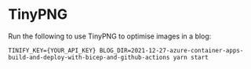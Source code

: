 # TinyPNG

Run the following to use TinyPNG to optimise images in a blog:

```shell
TINIFY_KEY={YOUR_API_KEY} BLOG_DIR=2021-12-27-azure-container-apps-build-and-deploy-with-bicep-and-github-actions yarn start
```
